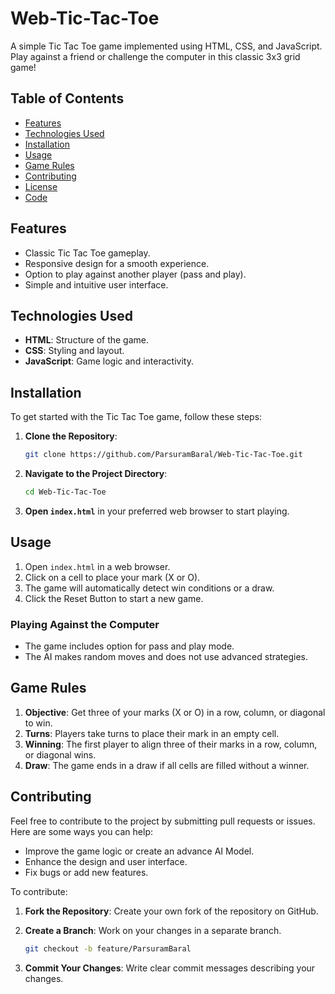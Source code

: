 # Web-Tic-Tac-Toe

A simple Tic Tac Toe game implemented using HTML, CSS, and JavaScript. Play against a friend or challenge the computer in this classic 3x3 grid game!

## Table of Contents

- [Features](#features)
- [Technologies Used](#technologies-used)
- [Installation](#installation)
- [Usage](#usage)
- [Game Rules](#game-rules)
- [Contributing](#contributing)
- [License](#license)
- [Code](#code)

## Features

- Classic Tic Tac Toe gameplay.
- Responsive design for a smooth experience.
- Option to play against another player (pass and play).
- Simple and intuitive user interface.

## Technologies Used

- **HTML**: Structure of the game.
- **CSS**: Styling and layout.
- **JavaScript**: Game logic and interactivity.

## Installation

To get started with the Tic Tac Toe game, follow these steps:

1. **Clone the Repository**:

   ```bash
   git clone https://github.com/ParsuramBaral/Web-Tic-Tac-Toe.git
   ```

2. **Navigate to the Project Directory**:

   ```bash
   cd Web-Tic-Tac-Toe
   ```

3. **Open `index.html`** in your preferred web browser to start playing.

## Usage

1. Open `index.html` in a web browser.
2. Click on a cell to place your mark (X or O).
3. The game will automatically detect win conditions or a draw.
4. Click the Reset Button to start a new game.

### Playing Against the Computer

- The game includes option for pass and play mode.
- The AI makes random moves and does not use advanced strategies.

## Game Rules

1. **Objective**: Get three of your marks (X or O) in a row, column, or diagonal to win.
2. **Turns**: Players take turns to place their mark in an empty cell.
3. **Winning**: The first player to align three of their marks in a row, column, or diagonal wins.
4. **Draw**: The game ends in a draw if all cells are filled without a winner.

## Contributing

Feel free to contribute to the project by submitting pull requests or issues. Here are some ways you can help:

- Improve the game logic or create an advance AI Model.
- Enhance the design and user interface.
- Fix bugs or add new features.

To contribute:

1. **Fork the Repository**: Create your own fork of the repository on GitHub.
2. **Create a Branch**: Work on your changes in a separate branch.

   ```bash
   git checkout -b feature/ParsuramBaral
   ```

3. **Commit Your Changes**: Write clear commit messages describing your changes.

